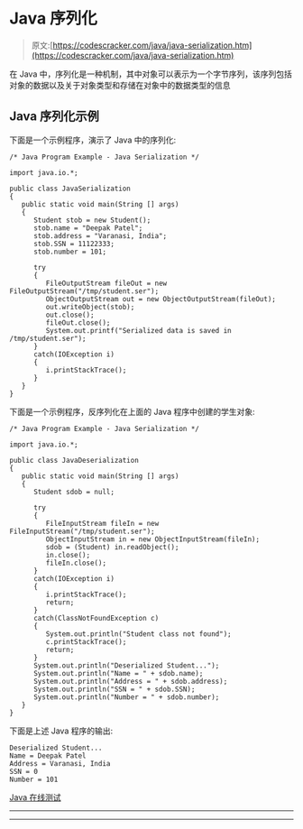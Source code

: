 # Java 序列化

> 原文:[https://codescracker.com/java/java-serialization.htm](https://codescracker.com/java/java-serialization.htm)

在 Java 中，序列化是一种机制，其中对象可以表示为一个字节序列，该序列包括对象的数据以及关于对象类型和存储在对象中的数据类型的信息

## Java 序列化示例

下面是一个示例程序，演示了 Java 中的序列化:

```
/* Java Program Example - Java Serialization */

import java.io.*;

public class JavaSerialization
{
   public static void main(String [] args)
   {
      Student stob = new Student();
      stob.name = "Deepak Patel";
      stob.address = "Varanasi, India";
      stob.SSN = 11122333;
      stob.number = 101;

      try
      {
         FileOutputStream fileOut = new FileOutputStream("/tmp/student.ser");
         ObjectOutputStream out = new ObjectOutputStream(fileOut);
         out.writeObject(stob);
         out.close();
         fileOut.close();
         System.out.printf("Serialized data is saved in /tmp/student.ser");
      }
      catch(IOException i)
      {
         i.printStackTrace();
      }  
   }
}
```

下面是一个示例程序，反序列化在上面的 Java 程序中创建的学生对象:

```
/* Java Program Example - Java Serialization */

import java.io.*;

public class JavaDeserialization
{
   public static void main(String [] args)
   {
      Student sdob = null;

      try
      {
         FileInputStream fileIn = new FileInputStream("/tmp/student.ser");
         ObjectInputStream in = new ObjectInputStream(fileIn);   
         sdob = (Student) in.readObject();
         in.close();
         fileIn.close(); 
      }
      catch(IOException i)
      {
         i.printStackTrace();
         return;
      }
      catch(ClassNotFoundException c)
      {
         System.out.println("Student class not found");
         c.printStackTrace();
         return;
      }
      System.out.println("Deserialized Student...");
      System.out.println("Name = " + sdob.name);
      System.out.println("Address = " + sdob.address);
      System.out.println("SSN = " + sdob.SSN);
      System.out.println("Number = " + sdob.number);  
   }
}
```

下面是上述 Java 程序的输出:

```
Deserialized Student...
Name = Deepak Patel
Address = Varanasi, India
SSN = 0
Number = 101
```

[Java 在线测试](/exam/showtest.php?subid=1)

* * *

* * *